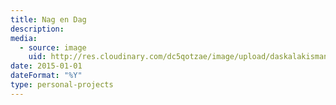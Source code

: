 ```yaml
---
title: Nag en Dag
description: 
media:
  - source: image
    uid: http://res.cloudinary.com/dc5qotzae/image/upload/daskalakismanos/misc/nag-en-dag
date: 2015-01-01
dateFormat: "%Y"
type: personal-projects
---
```

